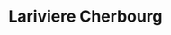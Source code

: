 ---
title: "Lariviere Cherbourg"
url: /cherbourg-en-cotentin/lariviere-cherbourg/
shop: à faire soi-même
---